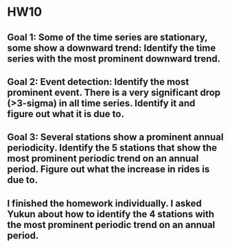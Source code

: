 # HW10

## Goal 1: Some of the time series are stationary, some show a downward trend: Identify the time series with the most prominent downward trend. 
## Goal 2: Event detection: Identify the most prominent event. There is a very significant drop (>3-sigma) in all time series. Identify it and figure out what it is due to. 
## Goal 3: Several stations show a prominent annual periodicity. Identify the 5 stations that show the most prominent periodic trend on an annual period. Figure out what the increase in rides is due to. 

## I finished the homework individually. I asked Yukun about how to identify the 4 stations with the most prominent periodic trend on an annual period.